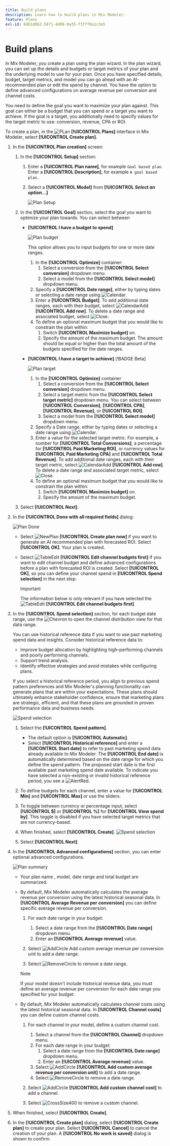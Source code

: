 ```yaml
---
title: Build plans
description: Learn how to build plans in Mix Modeler.
feature: Plans
exl-id: 6d61d0b2-5871-4d00-9a35-73fff0a1c3e5
---
```


# Build plans

In Mix Modeler, you create a plan using the plan wizard. In the plan wizard, you can set up the details and budgets or target metrics of your plan and the underlying model to use for your plan. Once you have specified details, budget, target metrics, and model you can go ahead with an AI-recommended plan or edit the spend by channel. You have the option to define advanced configurations on average revenue per conversion and channel costs. 

You need to define the goal you want to maximize your plan against. This goal can either be a budget that you can spend or a target you want to achieve. If the goal is a target, you additionally need to specify values for the target metric to use: conversion, revenue, CPA or ROI. 

To create a plan, in the ![PLan](/help/assets/icons/FileChart.svg) **[!UICONTROL Plans]** interface in Mix Modeler, select **[!UICONTROL Create plan]**.


1. In the **[!UICONTROL Plan creation]** screen:

   1. In the **[!UICONTROL Setup]** section:

      1. Enter a **[!UICONTROL Plan name]**, for example `Goal based plan`. Enter a **[!UICONTROL Description]**, for example `A goal based plan`.
      1. Select a **[!UICONTROL Model]** from **[!UICONTROL _Select an option.._.]**

         ![Plan Setup](/help/assets/plan-setup.png)

   1. In the **[!UICONTROL Goal]** section, select the goal you want to optimize your plan towards. You can select between

         * **[!UICONTROL I have a budget to spend]**

           ![Plan budget](../assets/plan-budget.png)

            This option allows you to input budgets for one or more date ranges. 

            1. In the **[!UICONTROL Optimize]** container:
               1. Select a conversion from the **[!UICONTROL Select conversion]** dropdown menu.
               1. Select a model from the **[!UICONTROL Select model]** dropdown menu.
            1. Specify a **[!UICONTROL Date range]**, either by typing dates or selecting a date range using ![Calendar](/help/assets/icons/Calendar.svg).
            1. Enter a **[!UICONTROL Budget]**.
               To add additional date ranges, each with their budget, select ![CalendarAdd](/help/assets/icons/CalendarAdd.svg) **[!UICONTROL Add row]**.
               To delete a date range and associated budget, select ![Close](/help/assets/icons/Close.svg).
            1. To define an optional maximum budget that you would like to constrain the plan within:
               1. Switch **[!UICONTROL Maximize budget]** on.
               1. Specify the amount of the maximum budget. The amount should be equal or higher than the total amount of the budgets specified for the date ranges.


         * **[!UICONTROL I have a target to achieve]** [!BADGE Beta]

           ![Plan target](../assets/plan-target.png)

            1. In the **[!UICONTROL Optimize]** container
               1. Select a conversion from the **[!UICONTROL Select conversion]** dropdown menu.
               1. Select a target metric from the **[!UICONTROL Select target metric]** dropdown menu. You can select between **[!UICONTROL Conversion]**, **[!UICONTROL CPA]**, **[!UICONTROL Revenue]**, or **[!UICONTROL ROI]**.
               1. Select a model from the **[!UICONTROL Select model]** dropdown menu.
            1. Specify a Date range, either by typing dates or selecting a date range using ![Calendar](/help/assets/icons/Calendar.svg).
            1. Enter a value for the selected target metric. For example, a number for **[!UICONTROL Total Conversions]**, a percentage for **[!UICONTROL Paid Marketing ROI]**, or currency values for **[!UICONTROL Paid Marketing CPA]** and **[!UICONTROL Total Revenue]**.
               To add additional date ranges, each with their target metric, select ![CalendarAdd](/help/assets/icons/CalendarAdd.svg) **[!UICONTROL Add row]**.
               To delete a date range and associated target metric, select ![Close](/help/assets/icons/Close.svg).
            1. To define an optional maximum budget that you would like to constrain the plan within:
               1. Switch **[!UICONTROL Maximize budget]** on.
               1. Specify the amount of the maximum budget.


   1. Select **[!UICONTROL Next]**.

1. In the **[!UICONTROL Done with all required fields]** dialog:

    ![Plan Done](/help/assets/plan-done-required-fields.png)

    * Select ![NewPlan](/help/assets/icons/NewPlan.svg) **[!UICONTROL Create plan now]** if you want to generate an AI recommended plan with forecasted ROI. Select **[!UICONTROL OK]**. Your plan is created. 

   



    * Select ![TableEdit](/help/assets/icons/TableEdit.svg) **[!UICONTROL Edit channel budgets first]** if you want to edit channel budget and define advanced configurations before a plan with forecasted ROI is created.  Select **[!UICONTROL OK]**, so you can define your channel spend in **[!UICONTROL Spend selection]** in the next step.

    
      >[!IMPORTANT]
      >
      >The information below is only relevant if you have selected the ![TableEdit](/help/assets/icons/TableEdit.svg) **[!UICONTROL Edit channel budgets first]**


1. In the **[!UICONTROL Spend selection]** section, for each budget date range, use the ![Chevron](/help/assets/icons/ChevronRight.svg) to open the channel distribution view for that data range.

    You can use historical reference data if you want to use past marketing spend data and insights. Consider historical reference data to:

    * Improve budget allocation by highlighting high-performing channels and poorly performing channels.
    * Support trend analysis. 
    * Identify effective strategies and avoid mistakes while configuring plans. 
    
    If you select a historical reference period, you align to previous spend pattern preferences and Mix Modeler's planning functionality can generate plans that are within your expectations. These plans should ultimately enhance stakeholder confidence, ensure that marketing plans are strategic, efficient, and that these plans are grounded in proven performance data and business needs.

    ![Spend selection](/help/assets/plan-spend-selection.png)

    1. Select the **[!UICONTROL Spend pattern]**. 
 
       * The default option is **[!UICONTROL Automatic]**. 
       * Select **[!UICONTROL Historical reference]** and enter a **[!UICONTROL Start date]** to refer to past marketing spend data already available to Mix Modeler. The **[!UICONTROL End date]** is automatically determined based on the date range for which you define the spend pattern. The proposed start date is the first available past marketing spend date available. To indicate you have selected a non-existing or invalid historical reference period, you see a ![AlertRed](/help/assets/icons/AlertRed.svg).

    1. To define budgets for each channel, enter a value for **[!UICONTROL Min]** and **[!UICONTROL Max]** or use the sliders.

    1. To toggle between currency or percentage input, select **[!UICONTROL $]** or **[!UICONTROL %]** for **[!UICONTROL View spend by]**. This toggle is disabled if you have selected target metrics that are not currency-based.

    1. When finished, select **[!UICONTROL Create]**. 
       ![Spend selection](/help/assets/plan-spend-selection.png)

    1. Select **[!UICONTROL Next]**.


   
1. In the **[!UICONTROL Advanced configurations]** section, you can enter optional advanced configurations.

   ![Plan summary](../assets/plan-advanced-configurations.png)

   * Your plan name , model, date range and total budget are summarized.

   * By default, Mix Modeler automatically calculates the average revenue per conversion using the latest historical seasonal data. In **[!UICONTROL Average Revenue per conversion]** you can define specific average revenue per conversion.

     1. For each date range in your budget:
   
        1. Select a date range from the **[!UICONTROL Date range]** dropdown menu.
        1. Enter an **[!UICONTROL Average revenue]** value.
   
     1. Select ![AddCircle](/help/assets/icons/AddCircle.svg) Add custom average revenue per conversion unit to add a date range.
     1. Select ![RemoveCircle](/help/assets/icons/RemoveCircle.svg) to remove a date range.

     >[!NOTE]
     >
     >If your model doesn't include historical revenue data, you must define an average revenue per conversion for each date range you specified for your budget.
     >

   * By default, Mix Modeler automatically calculates channel costs using the latest historical seasonal data. In **[!UICONTROL Channel costs]** you can define custom channel costs.

     1. For each channel in your model, define a custom channel cost.

        1. Select a channel from the **[!UICONTROL Channel]** dropdown menu.
        1. For each date range in your budget:   
           1. Select a date range from the **[!UICONTROL Date range]** dropdown menu.
           1. Enter an **[!UICONTROL Average revenue]** value.
        1. Select ![AddCircle](/help/assets/icons/AddCircle.svg) **[!UICONTROL Add custom average revenue per conversion unit]** to add a date range.
        1. Select ![RemoveCircle](/help/assets/icons/RemoveCircle.svg) to remove a date range.

     1. Select ![AddCircle](/help/assets/icons/AddCircle.svg) **[!UICONTROL Add custom channel cost]** to add a channel.
     1. Select ![CrossSize400](/help/assets/icons/CrossSize400.svg) to remove a custom channel.

        
1. When finished, select **[!UICONTROL Create]**. 

1. In the **[!UICONTROL Create plan]** dialog, select **[!UICONTROL Create plan]** to create your plan. Select **[!UICONTROL Cancel]** to cancel the creation of your plan. A **[!UICONTROL No work is saved]** dialog is shown to confirm.

